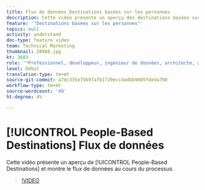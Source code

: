 ```yaml
---
title: Flux de données Destinations basées sur les personnes
description: Cette vidéo présente un aperçu des destinations basées sur les personnes et montre le flux de données au cours du processus.
feature: '"Destinations basées sur les personnes"'
topics: null
activity: understand
doc-type: feature video
team: Technical Marketing
thumbnail: 28968.jpg
kt: 3683
role: '"Professionnel, développeur, ingénieur de données, architecte, architecte de données, administrateur, responsable"'
level: Début
translation-type: tm+mt
source-git-commit: a7dc335e75697a7b1720eccdadbb9605fdeda798
workflow-type: tm+mt
source-wordcount: '49'
ht-degree: 4%

---
```



# [!UICONTROL People-Based Destinations] Flux de données

Cette vidéo présente un aperçu de [!UICONTROL People-Based Destinations] et montre le flux de données au cours du processus.

>[!VIDEO](https://video.tv.adobe.com/v/28968/?quality=12)
